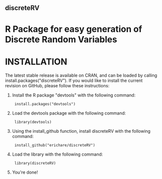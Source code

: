## discreteRV
# R Package for easy generation of Discrete Random Variables

# INSTALLATION

The latest stable release is available on CRAN, and can be loaded by calling install.packages("discreteRV").  If you would like to install the current revision on GitHub, please follow these instructions:

1. Install the R package "devtools" with the following command:

        install.packages("devtools")

2. Load the devtools package with the following command:

        library(devtools)

3. Using the install_github function, install discreteRV with the following command:

        install_github("erichare/discreteRV")

4. Load the library with the following command:

        library(discreteRV)

5. You're done!
